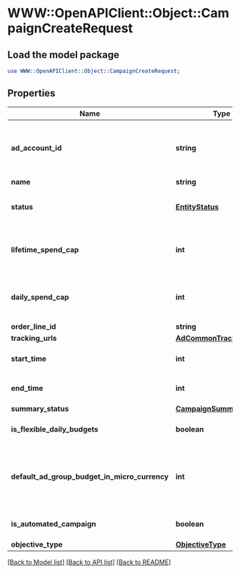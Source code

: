 # WWW::OpenAPIClient::Object::CampaignCreateRequest

## Load the model package
```perl
use WWW::OpenAPIClient::Object::CampaignCreateRequest;
```

## Properties
Name | Type | Description | Notes
------------ | ------------- | ------------- | -------------
**ad_account_id** | **string** | Campaign&#39;s Advertiser ID. If you want to create a campaign in a Business Account shared account you need to specify the Business Access advertiser ID in both the query path param as well as the request body schema. | 
**name** | **string** | Campaign name. | 
**status** | [**EntityStatus**](EntityStatus.md) |  | [optional] [default to &#39;ACTIVE&#39;]
**lifetime_spend_cap** | **int** | Campaign total spending cap. Required for Campaign Budget Optimization (CBO) campaigns. This and \&quot;daily_spend_cap\&quot; cannot be set at the same time. | [optional] 
**daily_spend_cap** | **int** | Campaign daily spending cap. Required for Campaign Budget Optimization (CBO) campaigns. This and \&quot;lifetime_spend_cap\&quot; cannot be set at the same time. | [optional] 
**order_line_id** | **string** | Order line ID that appears on the invoice. | [optional] 
**tracking_urls** | [**AdCommonTrackingUrls**](AdCommonTrackingUrls.md) |  | [optional] 
**start_time** | **int** | Campaign start time. Unix timestamp in seconds. Only used for Campaign Budget Optimization (CBO) campaigns. | [optional] 
**end_time** | **int** | Campaign end time. Unix timestamp in seconds. Only used for Campaign Budget Optimization (CBO) campaigns. | [optional] 
**summary_status** | [**CampaignSummaryStatus**](CampaignSummaryStatus.md) |  | [optional] 
**is_flexible_daily_budgets** | **boolean** | Determine if a campaign has flexible daily budgets setup. | [optional] [default to false]
**default_ad_group_budget_in_micro_currency** | **int** | When transitioning from campaign budget optimization to non-campaign budget optimization, the default_ad_group_budget_in_micro_currency will propagate to each child ad groups daily budget. Unit is micro currency of the associated advertiser account. | [optional] 
**is_automated_campaign** | **boolean** | Specifies whether the campaign was created in the automated campaign flow | [optional] [default to false]
**objective_type** | [**ObjectiveType**](ObjectiveType.md) |  | 

[[Back to Model list]](../README.md#documentation-for-models) [[Back to API list]](../README.md#documentation-for-api-endpoints) [[Back to README]](../README.md)



